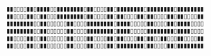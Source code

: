 ▮▮▯▯▯▯▮▮▯▮▮▮▮▯▯▮▮▮▮▮▮▮▮▯▮▮▯▯▯▯▮▮▯▮▮▮▮▮▮▮▮▯▮▮▮▮▮▮▮▮▯▮▮▮▮▮▮▮▮
▮▮▯▯▯▯▮▮▯▯▮▮▯▯▯▮▮▮▮▮▮▮▮▯▮▮▯▯▯▯▮▮▯▮▮▯▯▯▯▮▮▯▮▮▯▯▯▯▮▮▯▮▮▯▯▯▯▮▮
▮▮▮▮▮▮▮▮▯▯▮▮▯▯▯▯▯▯▮▮▯▯▯▯▮▮▮▮▮▮▮▮▯▮▮▮▮▯▯▯▯▯▮▮▯▯▯▯▮▮▯▮▮▮▮▯▯▯▯
▮▮▮▮▮▮▮▮▯▯▮▮▯▯▯▯▯▯▮▮▯▯▯▯▮▮▮▮▮▮▮▮▯▮▮▮▮▯▯▯▯▯▮▮▮▮▮▮▮▮▯▮▮▮▮▯▯▯▯
▮▮▯▯▯▯▮▮▯▯▮▮▯▯▯▯▯▯▮▮▯▯▯▯▮▮▯▯▯▯▮▮▯▮▮▯▯▯▯▮▮▯▮▮▯▯▮▮▯▯▯▮▮▯▯▯▯▮▮
▮▮▯▯▯▯▮▮▯▯▮▮▯▯▯▯▯▯▮▮▯▯▯▯▮▮▯▯▯▯▮▮▯▮▮▮▮▮▮▮▮▯▮▮▯▯▯▯▮▮▯▮▮▮▮▮▮▮▮
